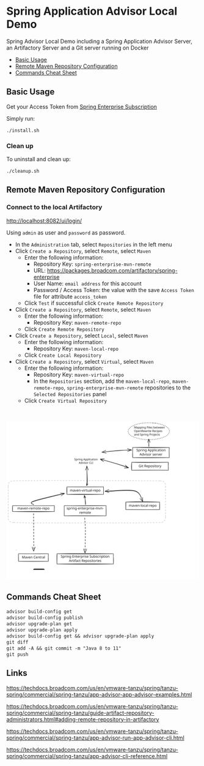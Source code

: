 Spring Application Advisor Local Demo
=================


Spring Advisor Local Demo including a Spring Application Advisor Server, an Artifactory Server and a Git server running on Docker

- [Basic Usage](#basic-usage)
- [Remote Maven Repository Configuration](#remote-maven-repository-configuration)
- [Commands Cheat Sheet](#commands-cheat-sheet)


Basic Usage
-----------

Get your Access Token from [Spring Enterprise Subscription](https://techdocs.broadcom.com/us/en/vmware-tanzu/spring/tanzu-spring/commercial/spring-tanzu/guide-artifact-repository-administrators.html)

Simply run:

```
./install.sh
```


### Clean up

To uninstall and clean up:

```
./cleanup.sh
```


Remote Maven Repository Configuration
---------------------
### Connect to the local Artifactory

[http://localhost:8082/ui/login/](http://localhost:8082/ui/login/)


Using `admin` as user and `password` as password.

- In the `Administration` tab, select `Repositories` in the left menu
- Click `Create a Repository`, select `Remote`, select `Maven`
    - Enter the following information:
        - Repository Key: `spring-enterprise-mvn-remote`
        - URL: https://packages.broadcom.com/artifactory/spring-enterprise
        - User Name: `email address` for this account
        - Password / Access Token: the value with the save `Access Token` file for attribute `access_token`
    - Click `Test` if successful click `Create Remote Repository`
- Click `Create a Repository`, select `Remote`, select `Maven`
    - Enter the following information:
        - Repository Key: `maven-remote-repo`
    - Click `Create Remote Repository`
- Click `Create a Repository`, select `Local`, select `Maven`
    - Enter the following information:
        - Repository Key: `maven-local-repo`
    - Click `Create Local Repository`
- Click `Create a Repository`, select `Virtual`, select `Maven`
    - Enter the following information:
        - Repository Key: `maven-virtual-repo`
        - In the `Repositories` section, add the `maven-local-repo`, `maven-remote-repo`, `spring-enterprise-mvn-remote` repositories to the `Selected Repositories` panel
    - Click `Create Virtual Repository`
 
<br>

![image description](assets/spring-advisor-demo.svg)

Commands Cheat Sheet
---------------------

```
advisor build-config get
advisor build-config publish
advisor upgrade-plan get
advisor upgrade-plan apply
advisor build-config get && advisor upgrade-plan apply
git diff
git add -A && git commit -m "Java 8 to 11"
git push
```

Links
-------

https://techdocs.broadcom.com/us/en/vmware-tanzu/spring/tanzu-spring/commercial/spring-tanzu/app-advisor-app-advisor-examples.html

https://techdocs.broadcom.com/us/en/vmware-tanzu/spring/tanzu-spring/commercial/spring-tanzu/guide-artifact-repository-administrators.html#adding-remote-repository-in-artifactory

https://techdocs.broadcom.com/us/en/vmware-tanzu/spring/tanzu-spring/commercial/spring-tanzu/app-advisor-run-app-advisor-cli.html

https://techdocs.broadcom.com/us/en/vmware-tanzu/spring/tanzu-spring/commercial/spring-tanzu/app-advisor-cli-reference.html
